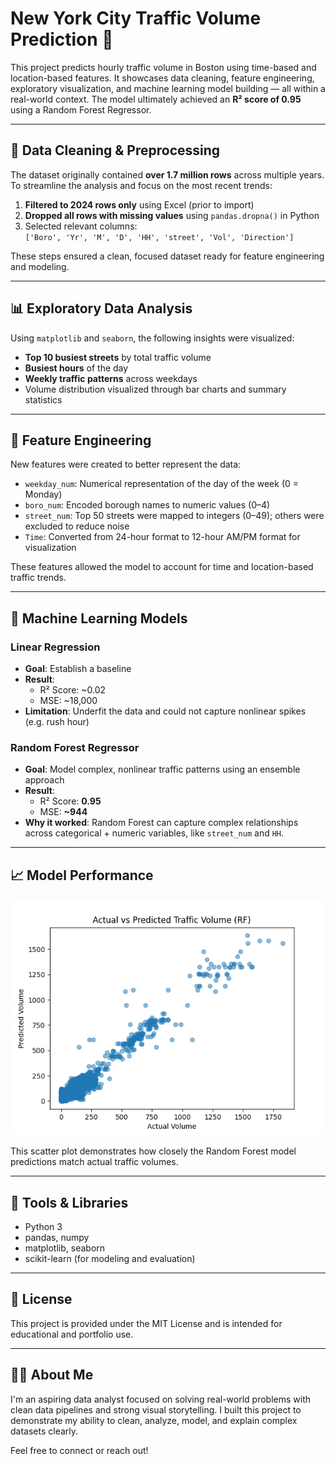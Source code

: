 # New York City Traffic Volume Prediction 🚦

This project predicts hourly traffic volume in Boston using time-based and location-based features. It showcases data cleaning, feature engineering, exploratory visualization, and machine learning model building — all within a real-world context. The model ultimately achieved an **R² score of 0.95** using a Random Forest Regressor.

---

## 🧼 Data Cleaning & Preprocessing

The dataset originally contained **over 1.7 million rows** across multiple years. To streamline the analysis and focus on the most recent trends:

1. **Filtered to 2024 rows only** using Excel (prior to import)
2. **Dropped all rows with missing values** using `pandas.dropna()` in Python
3. Selected relevant columns:  
   `['Boro', 'Yr', 'M', 'D', 'HH', 'street', 'Vol', 'Direction']`

These steps ensured a clean, focused dataset ready for feature engineering and modeling.

---

## 📊 Exploratory Data Analysis

Using `matplotlib` and `seaborn`, the following insights were visualized:

- **Top 10 busiest streets** by total traffic volume
- **Busiest hours** of the day
- **Weekly traffic patterns** across weekdays
- Volume distribution visualized through bar charts and summary statistics

---

## 🧠 Feature Engineering

New features were created to better represent the data:

- `weekday_num`: Numerical representation of the day of the week (0 = Monday)
- `boro_num`: Encoded borough names to numeric values (0–4)
- `street_num`: Top 50 streets were mapped to integers (0–49); others were excluded to reduce noise
- `Time`: Converted from 24-hour format to 12-hour AM/PM format for visualization

These features allowed the model to account for time and location-based traffic trends.

---

## 🤖 Machine Learning Models

### Linear Regression

- **Goal**: Establish a baseline
- **Result**:  
  - R² Score: ~0.02  
  - MSE: ~18,000  
- **Limitation**: Underfit the data and could not capture nonlinear spikes (e.g. rush hour)

### Random Forest Regressor

- **Goal**: Model complex, nonlinear traffic patterns using an ensemble approach
- **Result**:  
  - R² Score: **0.95**  
  - MSE: **~944**
- **Why it worked**: Random Forest can capture complex relationships across categorical + numeric variables, like `street_num` and `HH`.

---

## 📈 Model Performance

![Actual vs Predicted Traffic Volume](RFPrediction.png)

This scatter plot demonstrates how closely the Random Forest model predictions match actual traffic volumes.

---

## 🔧 Tools & Libraries

- Python 3
- pandas, numpy
- matplotlib, seaborn
- scikit-learn (for modeling and evaluation)

---

## 📄 License

This project is provided under the MIT License and is intended for educational and portfolio use.

---

## 🙋‍♂️ About Me

I'm an aspiring data analyst focused on solving real-world problems with clean data pipelines and strong visual storytelling. I built this project to demonstrate my ability to clean, analyze, model, and explain complex datasets clearly.

Feel free to connect or reach out!
